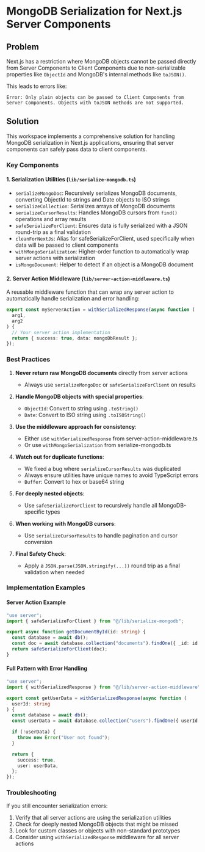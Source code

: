 # MongoDB Serialization for Next.js Server Components

## Problem

Next.js has a restriction where MongoDB objects cannot be passed directly from Server Components to Client Components due to non-serializable properties like `ObjectId` and MongoDB's internal methods like `toJSON()`.

This leads to errors like:

```
Error: Only plain objects can be passed to Client Components from Server Components. Objects with toJSON methods are not supported.
```

## Solution

This workspace implements a comprehensive solution for handling MongoDB serialization in Next.js applications, ensuring that server components can safely pass data to client components.

### Key Components

#### 1. Serialization Utilities (`lib/serialize-mongodb.ts`)

- `serializeMongoDoc`: Recursively serializes MongoDB documents, converting ObjectId to strings and Date objects to ISO strings
- `serializeCollection`: Serializes arrays of MongoDB documents
- `serializeCursorResults`: Handles MongoDB cursors from `find()` operations and array results
- `safeSerializeForClient`: Ensures data is fully serialized with a JSON round-trip as a final validation
- `cleanForNextJs`: Alias for safeSerializeForClient, used specifically when data will be passed to client components
- `withMongoSerialization`: Higher-order function to automatically wrap server actions with serialization
- `isMongoDocument`: Helper to detect if an object is a MongoDB document

#### 2. Server Action Middleware (`lib/server-action-middleware.ts`)

A reusable middleware function that can wrap any server action to automatically handle serialization and error handling:

```typescript
export const myServerAction = withSerializedResponse(async function (
  arg1,
  arg2
) {
  // Your server action implementation
  return { success: true, data: mongoDbResult };
});
```

### Best Practices

1. **Never return raw MongoDB documents** directly from server actions

   - Always use `serializeMongoDoc` or `safeSerializeForClient` on results

2. **Handle MongoDB objects with special properties**:

   - `ObjectId`: Convert to string using `.toString()`
   - `Date`: Convert to ISO string using `.toISOString()`

3. **Use the middleware approach for consistency**:

   - Either use `withSerializedResponse` from server-action-middleware.ts
   - Or use `withMongoSerialization` from serialize-mongodb.ts

4. **Watch out for duplicate functions**:

   - We fixed a bug where `serializeCursorResults` was duplicated
   - Always ensure utilities have unique names to avoid TypeScript errors
   - `Buffer`: Convert to hex or base64 string

5. **For deeply nested objects**:

   - Use `safeSerializeForClient` to recursively handle all MongoDB-specific types

6. **When working with MongoDB cursors**:

   - Use `serializeCursorResults` to handle pagination and cursor conversion

7. **Final Safety Check**:
   - Apply a `JSON.parse(JSON.stringify(...))` round trip as a final validation when needed

### Implementation Examples

#### Server Action Example

```typescript
"use server";
import { safeSerializeForClient } from "@/lib/serialize-mongodb";

export async function getDocumentById(id: string) {
  const database = await db();
  const doc = await database.collection("documents").findOne({ _id: id });
  return safeSerializeForClient(doc);
}
```

#### Full Pattern with Error Handling

```typescript
"use server";
import { withSerializedResponse } from "@/lib/server-action-middleware";

export const getUserData = withSerializedResponse(async function (
  userId: string
) {
  const database = await db();
  const userData = await database.collection("users").findOne({ userId });

  if (!userData) {
    throw new Error("User not found");
  }

  return {
    success: true,
    user: userData,
  };
});
```

### Troubleshooting

If you still encounter serialization errors:

1. Verify that all server actions are using the serialization utilities
2. Check for deeply nested MongoDB objects that might be missed
3. Look for custom classes or objects with non-standard prototypes
4. Consider using `withSerializedResponse` middleware for all server actions
